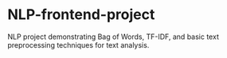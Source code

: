 # NLP-frontend-project
NLP project demonstrating Bag of Words, TF-IDF, and basic text preprocessing techniques for text analysis.
